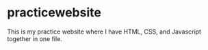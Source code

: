# practicewebsite
This is my practice website where I have HTML, CSS, and Javascript together in one file. 
